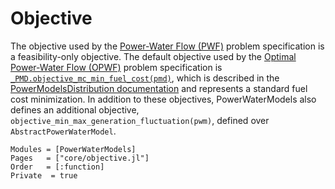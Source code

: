 # Objective
The objective used by the [Power-Water Flow (PWF)](@ref) problem specification is a feasibility-only objective.
The default objective used by the [Optimal Power-Water Flow (OPWF)](@ref) problem specification is [`_PMD.objective_mc_min_fuel_cost(pmd)`](https://lanl-ansi.github.io/PowerModelsDistribution.jl/stable/reference/objectives.html#PowerModelsDistribution.objective_mc_min_fuel_cost-Tuple{AbstractUnbalancedPowerModel}), which is described in the [PowerModelsDistribution documentation](https://lanl-ansi.github.io/PowerModelsDistribution.jl/stable/) and represents a standard fuel cost minimization.
In addition to these objectives, PowerWaterModels also defines an additional objective, `objective_min_max_generation_fluctuation(pwm)`, defined over `AbstractPowerWaterModel`.
```@autodocs
Modules = [PowerWaterModels]
Pages   = ["core/objective.jl"]
Order   = [:function]
Private  = true
```